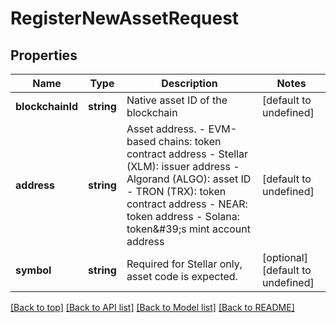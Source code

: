 # RegisterNewAssetRequest

## Properties

|Name | Type | Description | Notes|
|------------ | ------------- | ------------- | -------------|
|**blockchainId** | **string** | Native asset ID of the blockchain | [default to undefined]|
|**address** | **string** | Asset address. - EVM-based chains: token contract address - Stellar (XLM): issuer address - Algorand (ALGO): asset ID - TRON (TRX): token contract address - NEAR: token address - Solana: token\&#39;s mint account address  | [default to undefined]|
|**symbol** | **string** | Required for Stellar only, asset code is expected. | [optional] [default to undefined]|




[[Back to top]](#) [[Back to API list]](../../README.md#documentation-for-api-endpoints) [[Back to Model list]](../../README.md#documentation-for-models) [[Back to README]](../../README.md)
